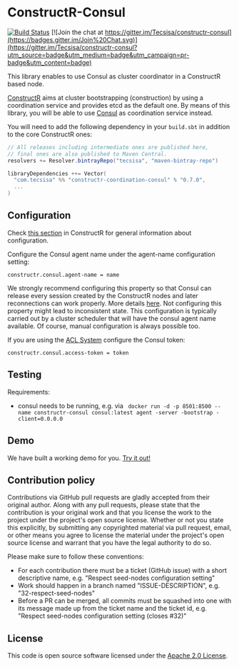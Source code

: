 # ConstructR-Consul #

[![Build Status](https://travis-ci.org/Tecsisa/constructr-consul.svg?branch=master)](https://travis-ci.org/Tecsisa/constructr-consul)
[![Join the chat at https://gitter.im/Tecsisa/constructr-consul](https://badges.gitter.im/Join%20Chat.svg)](https://gitter.im/Tecsisa/constructr-consul?utm_source=badge&utm_medium=badge&utm_campaign=pr-badge&utm_content=badge)

This library enables to use Consul as cluster coordinator in a ConstructR based node.  

[ConstructR](https://github.com/hseeberger/constructr) aims at cluster bootstrapping (construction) by using a coordination service and provides etcd as the default one. By means of this library, you will be able to use [Consul](https://www.consul.io/) as coordination service instead.

You will need to add the following dependency in your `build.sbt` in addition to the core ConstructR ones:

```scala
// All releases including intermediate ones are published here,
// final ones are also published to Maven Central.
resolvers += Resolver.bintrayRepo("tecsisa", "maven-bintray-repo")

libraryDependencies ++= Vector(
  "com.tecsisa" %% "constructr-coordination-consul" % "0.7.0",
  ...
)
```

## Configuration ##

Check [this section](https://github.com/hseeberger/constructr#coordination) in ConstructR for general information about configuration.

Configure the Consul agent name under the agent-name configuration setting:

```
constructr.consul.agent-name = name
```

We strongly recommend configuring this property so that Consul can release every session created by the ConstructR nodes and later reconnections can work properly. More details [here](https://www.consul.io/docs/internals/sessions.html).
Not configuring this property might lead to inconsistent state. This configuration is typically carried out by a cluster scheduler that will have the consul agent name available. Of course, manual configuration is always possible too.

If you are using the [ACL System](https://www.consul.io/docs/guides/acl.html) configure the Consul token:
```
constructr.consul.access-token = token
```

## Testing

Requirements:
  - consul needs to be running, e.g. via ` docker run -d -p 8501:8500 --name constructr-consul consul:latest agent -server -bootstrap -client=0.0.0.0`

## Demo

We have built a working demo for you. [Try it out!](constructr-coordination-demo/)

## Contribution policy ##

Contributions via GitHub pull requests are gladly accepted from their original author. Along with any pull requests, please state that the contribution is your original work and that you license the work to the project under the project's open source license. Whether or not you state this explicitly, by submitting any copyrighted material via pull request, email, or other means you agree to license the material under the project's open source license and warrant that you have the legal authority to do so.

Please make sure to follow these conventions:
- For each contribution there must be a ticket (GitHub issue) with a short descriptive name, e.g. "Respect seed-nodes configuration setting"
- Work should happen in a branch named "ISSUE-DESCRIPTION", e.g. "32-respect-seed-nodes"
- Before a PR can be merged, all commits must be squashed into one with its message made up from the ticket name and the ticket id, e.g. "Respect seed-nodes configuration setting (closes #32)"

## License ##

This code is open source software licensed under the [Apache 2.0 License]("http://www.apache.org/licenses/LICENSE-2.0.html").
